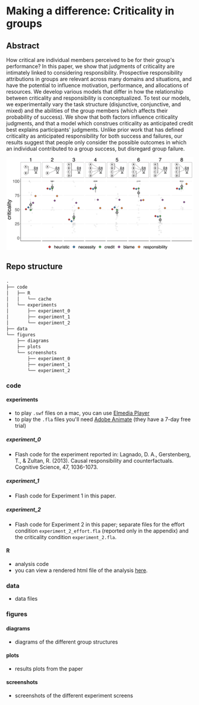 # Making a difference: Criticality in groups

## Abstract

How critical are individual members perceived to be for their group's performance? In this paper, we show that judgments of criticality are intimately linked to considering responsibility. Prospective responsibility attributions in groups are relevant across many domains and situations, and have the potential to influence motivation, performance, and allocations of resources. We develop various models that differ in how the relationship between criticality and responsibility is conceptualized. To test our models, we experimentally vary the task structure (disjunctive, conjunctive, and mixed) and the abilities of the group members (which affects their probability of success). We show that both factors influence criticality judgments, and that a model which construes criticality as anticipated credit best explains participants' judgments. Unlike prior work that has defined criticality as anticipated responsibility for both success and failures, our results suggest that people only consider the possible outcomes in which an individual contributed to a group success, but disregard group failure.

![Criticality results figure](figures/screenshots/mad_preview.jpg)

## Repo structure

```
.
├── code
│   ├── R
│   │   └── cache
│   └── experiments
│       ├── experiment_0
│       ├── experiment_1
│       └── experiment_2
├── data
└── figures
    ├── diagrams
    ├── plots
    └── screenshots
        ├── experiment_0
        ├── experiment_1
        └── experiment_2
```

### code

#### experiments

- to play `.swf` files on a mac, you can use [Elmedia Player](https://mac.eltima.com/freeflashplayer.html)
- to play the `.fla` files you'll need [Adobe Animate](https://www.adobe.com/products/animate.html) (they have a 7-day free trial)

##### experiment_0

- Flash code for the experiment reported in: Lagnado, D. A., Gerstenberg, T., & Zultan, R. (2013). Causal responsibility and counterfactuals. Cognitive Science, 47, 1036-1073. 

##### experiment_1

- Flash code for Experiment 1 in this paper. 

##### experiment_2

- Flash code for Experiment 2 in this paper; separate files for the effort condition `experiment_2_effort.fla` (reported only in the appendix) and the criticality condition `experiment_2.fla`. 

#### R

- analysis code
- you can view a rendered html file of the analysis [here](https://cicl-stanford.github.io/making_a_difference/).

### data

- data files

### figures

#### diagrams

- diagrams of the different group structures 

#### plots

- results plots from the paper 

#### screenshots

- screenshots of the different experiment screens 
